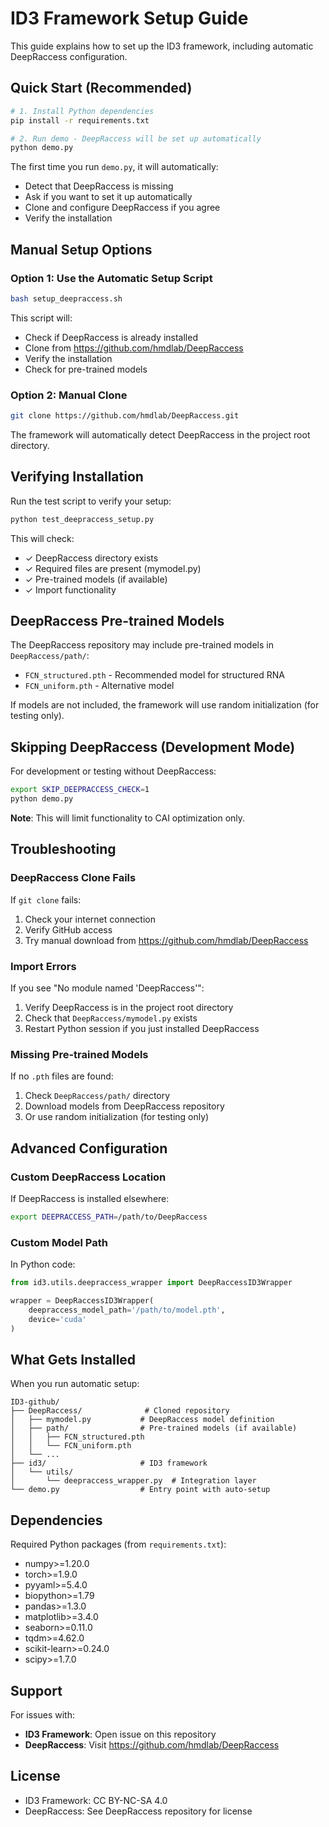 # ID3 Framework Setup Guide

This guide explains how to set up the ID3 framework, including automatic DeepRaccess configuration.

## Quick Start (Recommended)

```bash
# 1. Install Python dependencies
pip install -r requirements.txt

# 2. Run demo - DeepRaccess will be set up automatically
python demo.py
```

The first time you run `demo.py`, it will automatically:
- Detect that DeepRaccess is missing
- Ask if you want to set it up automatically
- Clone and configure DeepRaccess if you agree
- Verify the installation

## Manual Setup Options

### Option 1: Use the Automatic Setup Script

```bash
bash setup_deepraccess.sh
```

This script will:
- Check if DeepRaccess is already installed
- Clone from https://github.com/hmdlab/DeepRaccess
- Verify the installation
- Check for pre-trained models

### Option 2: Manual Clone

```bash
git clone https://github.com/hmdlab/DeepRaccess.git
```

The framework will automatically detect DeepRaccess in the project root directory.

## Verifying Installation

Run the test script to verify your setup:

```bash
python test_deepraccess_setup.py
```

This will check:
- ✓ DeepRaccess directory exists
- ✓ Required files are present (mymodel.py)
- ✓ Pre-trained models (if available)
- ✓ Import functionality

## DeepRaccess Pre-trained Models

The DeepRaccess repository may include pre-trained models in `DeepRaccess/path/`:
- `FCN_structured.pth` - Recommended model for structured RNA
- `FCN_uniform.pth` - Alternative model

If models are not included, the framework will use random initialization (for testing only).

## Skipping DeepRaccess (Development Mode)

For development or testing without DeepRaccess:

```bash
export SKIP_DEEPRACCESS_CHECK=1
python demo.py
```

**Note**: This will limit functionality to CAI optimization only.

## Troubleshooting

### DeepRaccess Clone Fails

If `git clone` fails:
1. Check your internet connection
2. Verify GitHub access
3. Try manual download from https://github.com/hmdlab/DeepRaccess

### Import Errors

If you see "No module named 'DeepRaccess'":
1. Verify DeepRaccess is in the project root directory
2. Check that `DeepRaccess/mymodel.py` exists
3. Restart Python session if you just installed DeepRaccess

### Missing Pre-trained Models

If no `.pth` files are found:
1. Check `DeepRaccess/path/` directory
2. Download models from DeepRaccess repository
3. Or use random initialization (for testing only)

## Advanced Configuration

### Custom DeepRaccess Location

If DeepRaccess is installed elsewhere:

```bash
export DEEPRACCESS_PATH=/path/to/DeepRaccess
```

### Custom Model Path

In Python code:

```python
from id3.utils.deepraccess_wrapper import DeepRaccessID3Wrapper

wrapper = DeepRaccessID3Wrapper(
    deepraccess_model_path='/path/to/model.pth',
    device='cuda'
)
```

## What Gets Installed

When you run automatic setup:

```
ID3-github/
├── DeepRaccess/              # Cloned repository
│   ├── mymodel.py           # DeepRaccess model definition
│   ├── path/                # Pre-trained models (if available)
│   │   ├── FCN_structured.pth
│   │   └── FCN_uniform.pth
│   └── ...
├── id3/                     # ID3 framework
│   └── utils/
│       └── deepraccess_wrapper.py  # Integration layer
└── demo.py                  # Entry point with auto-setup
```

## Dependencies

Required Python packages (from `requirements.txt`):
- numpy>=1.20.0
- torch>=1.9.0
- pyyaml>=5.4.0
- biopython>=1.79
- pandas>=1.3.0
- matplotlib>=3.4.0
- seaborn>=0.11.0
- tqdm>=4.62.0
- scikit-learn>=0.24.0
- scipy>=1.7.0

## Support

For issues with:
- **ID3 Framework**: Open issue on this repository
- **DeepRaccess**: Visit https://github.com/hmdlab/DeepRaccess

## License

- ID3 Framework: CC BY-NC-SA 4.0
- DeepRaccess: See DeepRaccess repository for license
